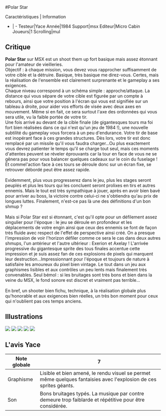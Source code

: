#Polar Star

Caractéristiques | Information
- | -
Testeur|Yace
Année|1984
Support|msx
Editeur|Micro Cabin
Joueurs|1
Scrolling|mul

## Critique
<b>Polar Star</b> sur MSX est un shoot them up  fort basique mais assez étonnant pour l'amateur de vieilleries.<br/>Objectif : à chaque mission, vous devez vous rapprocher suffisamment de votre cible et la détruire. Basique, très basique me direz-vous. Certes, mais la réalisation de l'ensemble est clairement surprenante et le gameplay a ses exigences. <br/>Chaque niveau correspond à un schéma simple : approche/attaque. La distance qui vous sépare de votre cible est figurée par un compte à rebours, ainsi que votre position à l'écran qui vous est signifiée sur un tableau à droite, pour aider vos efforts de visée avec deux axes en mouvement. Même si en fait, ce sera surtout l'axe des ordonnées qui vous sera utile, vu la faible portée de votre tir.<br/>Une fois arrivé au devant de la cible finale (de gigantesques tours ma foi fort bien réalisées dans ce qui n'est qu'un jeu de 1984 !), une nouvelle subtilité du gameplay vous forcera à un peu d'endurance. Votre tir de base est inopérant face à ces grandes structures. Dès lors, votre tir est donc remplacé par un missile qu'il vous faudra charger...Ou plus exactement vous devrez patienter le temps qu'il se charge tout seul, mais ces moments d'attentes peuvent se réveler éprouvants car la tour en face de vous ne se gênera pas pour vous balancer quelques cadeaux sur le coin du fuselage ! Et commel'action face à ces tours se déroule donc sur un écran fixe, se retrouver débordé peut être assez rapide.<br/><br/>Evidemment, plus vous progresserez dans le jeu, plus les stages seront peuplés et plus les tours qui les concluent seront prolixes en tirs et autres ennemis. Mais le tout est très sympathique à jouer, après en avoir bien bavé pour arriver au boss, la victoire contre celui-ci ne s'obtiendra qu'au prix de longues luttes. Finalement, n'est-ce pas là une des définitions d'un bon shmup ?<br/><br/>Mais si Polar Star est si étonnant, c'est qu'il opte pour un défilement assez singulier pour l'époque : le jeu se déroule en profondeur et les déplacements de votre engin ainsi que ceux des ennemis se font de façon très fluide avec respect de l'effet de perspective ainsi créé. On a presque l'impression de voir l'horizon défiler comme ce sera le cas dans deux  autres shmups, l'un antérieur et l'autre ultérieur : Exerion et Axelay ! L'arrivée progressive du gigantesque sprite des tous finales  accentue cette impression et je suis assez fan de ces explosions de pixels qui marquent leur destruction...Impressionnant pour l'époque et toujours de nature à satisfaire les amoureux du pixel bien vintage. Le tout dans un jeu aux graphismes lisibles et aux contrôles un peu lents mais finalement très convenables. Seul bémol : si les bruitages sont très bons et bien dans la veine du MSX, le fond sonore est discret et vraiment pas terrible...<br/><br/>En bref, un shooter bien fichu, technique, à la réalisation globale plus qu'honorable et aux exigences bien réelles, un très bon moment pour ceux qui n'oublient pas ces temps anciens.

## Illustrations
![](http://www.shmup.com/images/thumbs/img_fiche_1_1495.png)
![](http://www.shmup.com/images/thumbs/img_fiche_2_1495.png)
![](http://www.shmup.com/images/thumbs/img_fiche_3_1495.png)
![](http://www.shmup.com/images/thumbs/img_fiche_4_1495.png)
![](http://www.shmup.com/images/thumbs/img_fiche_5_1495.png)

## L'avis Yace
Note globale|7
-|-
Graphisme|Lisible et bien amené, le rendu visuel se permet même quelques fantaisies avec l'explosion de ces sprites géants.
Son|Bons bruitages typés. La musique par contre demeure trop faiblarde et répétitive pour être considérée.
